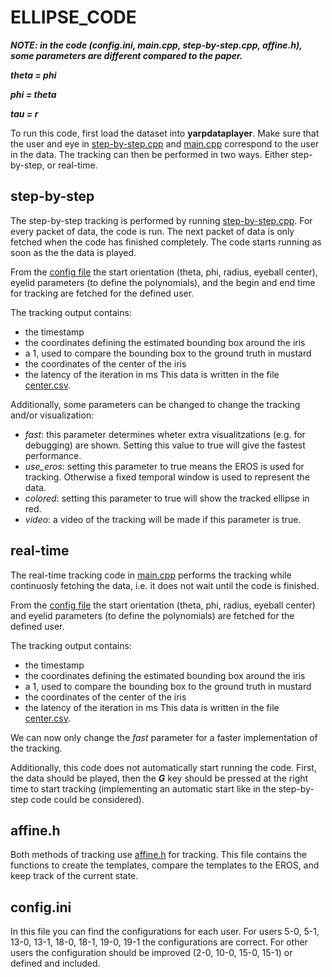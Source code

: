 # ELLIPSE_CODE
***NOTE: in the code (config.ini, main.cpp, step-by-step.cpp, affine.h), some parameters are different compared to the paper.***

***theta = phi***

***phi = theta***

***tau = r***

To run this code, first load the dataset into **yarpdataplayer**. Make sure that the user and eye in [step-by-step.cpp](/ellipse_code/step-by-step.cpp) and [main.cpp](/ellipse_code/step-by-step.cpp) correspond to the user in the data. 
The tracking can then be performed in two ways. Either step-by-step, or real-time.

## step-by-step
The step-by-step tracking is performed by running [step-by-step.cpp](/ellipse_code/step-by-step.cpp). For every packet of data, the code is run. The next packet of data is only fetched when the code has finished completely. The code starts running as soon as the the data is played.

From the [config file](/ellipse_code/config.ini) the start orientation (theta, phi, radius, eyeball center), eyelid parameters (to define the polynomials), and the begin and end time for tracking are fetched for the defined user.

The tracking output contains:
- the timestamp 
- the coordinates defining the estimated bounding box around the iris
- a 1, used to compare the bounding box to the ground truth in mustard
- the coordinates of the center of the iris
- the latency of the iteration in ms
This data is written in the file [center.csv](ellipse_code/center.csv).

Additionally, some parameters can be changed to change the tracking and/or visualization:
- *fast*: this parameter determines wheter extra visualitzations (e.g. for debugging) are shown. Setting this value to true will give the fastest performance.
- *use_eros*: setting this parameter to true means the EROS is used for tracking. Otherwise a fixed temporal window is used to represent the data.
- *colored*: setting this parameter to true will show the tracked ellipse in red.
- *video*: a video of the tracking will be made if this parameter is true.

## real-time
The real-time tracking code in [main.cpp](/ellipse_code/step-by-step.cpp) performs the tracking while continuosly fetching the data, i.e. it does not wait until the code is finished. 

From the [config file](/ellipse_code/config.ini) the start orientation (theta, phi, radius, eyeball center) and eyelid parameters (to define the polynomials) are fetched for the defined user.

The tracking output contains:
- the timestamp 
- the coordinates defining the estimated bounding box around the iris
- a 1, used to compare the bounding box to the ground truth in mustard
- the coordinates of the center of the iris
- the latency of the iteration in ms
This data is written in the file [center.csv](ellipse_code/center.csv).

We can now only change the *fast* parameter for a faster implementation of the tracking. 

Additionally, this code does not automatically start running the code. First, the data should be played, then the ***G*** key should be pressed at the right time to start tracking (implementing an automatic start like in the step-by-step code could be considered).

## affine.h
Both methods of tracking use [affine.h](/ellipse_code/affine.h) for tracking. This file contains the functions to create the templates, compare the templates to the EROS, and keep track of the current state.

## config.ini
In this file you can find the configurations for each user. For users 5-0, 5-1, 13-0, 13-1, 18-0, 18-1, 19-0, 19-1 the configurations are correct. For other users the configuration should be improved (2-0, 10-0, 15-0, 15-1) or defined and included.